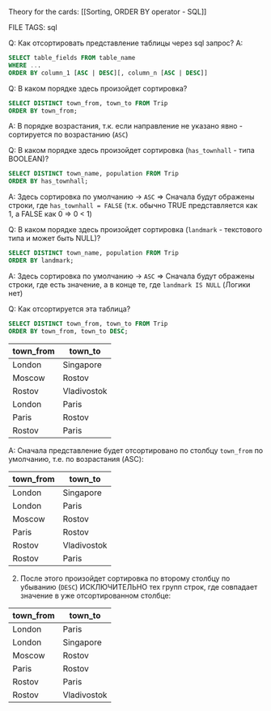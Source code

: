 
Theory for the cards: [[Sorting, ORDER BY operator - SQL]]

FILE TAGS: sql

Q: Как отсортировать представление таблицы через sql запрос? 
A:  
```sql
SELECT table_fields FROM table_name
WHERE ...
ORDER BY column_1 [ASC | DESC][, column_n [ASC | DESC]]
```
<!--ID: 1757873430970-->


Q: В каком порядке здесь произойдет сортировка?
```sql
SELECT DISTINCT town_from, town_to FROM Trip
ORDER BY town_from;
```
A:  В порядке возрастания, т.к. если направление не указано явно - сортируется по возрастанию (`ASC`)
<!--ID: 1757873430981-->


Q: В каком порядке здесь произойдет сортировка (`has_townhall` - типа BOOLEAN)?
```sql
SELECT DISTINCT town_name, population FROM Trip
ORDER BY has_townhall;
```
A: Здесь сортировка по умолчанию -> `ASC` => Сначала будут ображены строки, где `has_townhall = FALSE` (т.к. обычно TRUE представляется как 1, а FALSE как 0 => 0 < 1)
<!--ID: 1757873430987-->


Q: В каком порядке здесь произойдет сортировка (`landmark` - текстового типа и может быть NULL)?
```sql
SELECT DISTINCT town_name, population FROM Trip
ORDER BY landmark;
```
A: Здесь сортировка по умолчанию -> `ASC` => Сначала будут ображены строки, где есть значение, а в конце те, где `landmark IS NULL` (Логики нет)
<!--ID: 1757873430992-->


Q: Как отсортируется эта таблица?
```sql
SELECT DISTINCT town_from, town_to FROM Trip
ORDER BY town_from, town_to DESC;
```
	
| town_from | town_to     |
| --------- | ----------- |
| London    | Singapore   |
| Moscow    | Rostov      |
| Rostov    | Vladivostok |
| London    | Paris       |
| Paris     | Rostov      |
| Rostov    | Paris       |


A: Сначала представление будет отсортировано по столбцу `town_from` по умолчанию, т.е. по возрастания (ASC):
	
| town_from | town_to     |
| --------- | ----------- |
| London    | Singapore   |
| London    | Paris       |
| Moscow    | Rostov      |
| Paris     | Rostov      |
| Rostov    | Vladivostok |
| Rostov    | Paris       |
2.  После этого произойдет сортировка по второму столбцу по убыванию (`DESC`) ИСКЛЮЧИТЕЛЬНО тех групп строк, где совпадает значение в уже отсортированном столбце:
	
| town_from | town_to     |
| --------- | ----------- |
| London    | Paris       |
| London    | Singapore   |
| Moscow    | Rostov      |
| Paris     | Rostov      |
| Rostov    | Paris       |
| Rostov    | Vladivostok |
<!--ID: 1757873925114-->

<!--ID: 1757873883590-->

